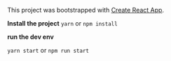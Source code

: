 This project was bootstrapped with [Create React App](https://github.com/facebook/create-react-app).

**Install the project**
`yarn` or `npm install`

**run the dev env**

`yarn start`
or 
`npm run start`
